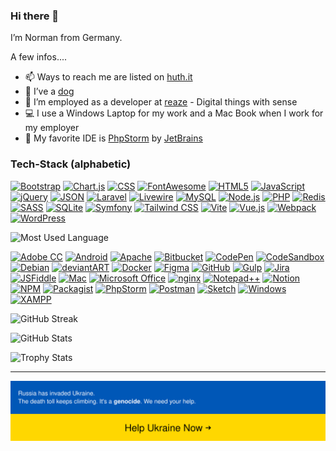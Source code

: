 ### Hi there 👋

I’m Norman from Germany.

A few infos....

* 📫 Ways to reach me are listed on [huth.it](https://huth.it/)
* 🐶 I’ve a [dog](https://www.instagram.com/p/CDCauMmJD3P/)
* 🏢 I’m employed as a developer at [reaze](https://www.reaze.com/) - Digital things with sense
* 💻 I use a Windows Laptop for my work and a Mac Book when I work for my employer
* 🧬 My favorite IDE is [PhpStorm](https://www.jetbrains.com/de-de/phpstorm/) by [JetBrains](https://www.jetbrains.com/)

### Tech-Stack (alphabetic)

[![Bootstrap](https://img.shields.io/badge/Bootstrap-563D7C?style=for-the-badge&logo=bootstrap&logoColor=white)](https://getbootstrap.com/)
[![Chart.js](https://img.shields.io/badge/Chart.js-FF6384?style=for-the-badge&logo=chartdotjs&logoColor=white)](https://www.chartjs.org/)
[![CSS](https://img.shields.io/badge/CSS3-1572B6?style=for-the-badge&logo=css3&logoColor=white)](https://www.w3.org/Style/CSS/Overview.de.html#:~:text=Cascading%20Style%20Sheets%20(CSS)%20ist,und%20%C3%BCber%20diesbez%C3%BCglich%20verf%C3%BCgbare%20Software.)
[![FontAwesome](https://img.shields.io/badge/Font_Awesome-339AF0?style=for-the-badge&logo=fontawesome&logoColor=white)](https://fontawesome.com/)
[![HTML5](https://img.shields.io/badge/HTML5-E34F26?style=for-the-badge&logo=html5&logoColor=white)](https://www.w3.org/)
[![JavaScript](https://img.shields.io/badge/JavaScript-323330?style=for-the-badge&logo=javascript&logoColor=F7DF1E)](https://www.javascript.com/)
[![jQuery](https://img.shields.io/badge/jQuery-0769AD?style=for-the-badge&logo=jquery&logoColor=white)](https://jquery.com/)
[![JSON](https://img.shields.io/badge/json-5E5C5C?style=for-the-badge&logo=json&logoColor=white)](https://www.json.org/)
[![Laravel](https://img.shields.io/badge/Laravel-FF2D20?style=for-the-badge&logo=laravel&logoColor=white)](https://laravel.com/)
[![Livewire](https://img.shields.io/badge/livewire-4e56a6?style=for-the-badge&logo=livewire&logoColor=white)](https://laravel-livewire.com/)
[![MySQL](https://img.shields.io/badge/MySQL-005C84?style=for-the-badge&logo=mysql&logoColor=white)](https://www.mysql.com/)
[![Node.js](https://img.shields.io/badge/Node.js-339933?style=for-the-badge&logo=nodedotjs&logoColor=white)](https://nodejs.org/)
[![PHP](https://img.shields.io/badge/PHP-777BB4?style=for-the-badge&logo=php&logoColor=white)](https://www.php.net/)
[![Redis](https://img.shields.io/badge/redis-%23DD0031.svg?&style=for-the-badge&logo=redis&logoColor=white)](https://redis.io/)
[![SASS](https://img.shields.io/badge/Sass-CC6699?style=for-the-badge&logo=sass&logoColor=white)](https://sass-lang.com/)
[![SQLite](https://img.shields.io/badge/SQLite-07405E?style=for-the-badge&logo=sqlite&logoColor=white)](https://www.sqlite.org/)
[![Symfony](https://img.shields.io/badge/Symfony-000000?style=for-the-badge&logo=Symfony&logoColor=white)](https://symfony.com/)
[![Tailwind CSS](https://img.shields.io/badge/Tailwind_CSS-38B2AC?style=for-the-badge&logo=tailwind-css&logoColor=white)](https://tailwindcss.com/)
[![Vite](https://img.shields.io/badge/Vite-B73BFE?style=for-the-badge&logo=vite&logoColor=FFD62E)](https://vitejs.dev/)
[![Vue.js](https://img.shields.io/badge/Vue.js-35495E?style=for-the-badge&logo=vuedotjs&logoColor=4FC08D)](https://vuejs.org/)
[![Webpack](https://img.shields.io/badge/Webpack-4c1d95?style=for-the-badge&logo=Webpack&logoColor=white)](https://webpack.js.org/)
[![WordPress](https://img.shields.io/badge/Wordpress-21759B?style=for-the-badge&logo=wordpress&logoColor=white)](https://wordpress.com/)

![Most Used Language](https://github-readme-stats.vercel.app/api/top-langs/?username=Muetze42&bg_color=0f172a&title_color=f1f5f9&text_color=ec4899&layout=compact)

[![Adobe CC](https://img.shields.io/badge/Adobe%20Creative%20Cloud-DA1F26?style=for-the-badge&logo=Adobe%20Creative%20Cloud&logoColor=white)](https://www.adobe.com/)
[![Android](https://img.shields.io/badge/Android-3DDC84?style=for-the-badge&logo=android&logoColor=white)](https://www.android.com/)
[![Apache](https://img.shields.io/badge/Apache-D22128?style=for-the-badge&logo=Apache&logoColor=white)](https://www.apache.org/)
[![Bitbucket](https://img.shields.io/badge/Bitbucket-0747a6?style=for-the-badge&logo=bitbucket&logoColor=white)](https://bitbucket.org/)
[![CodePen](https://img.shields.io/badge/Codepen-000000?style=for-the-badge&logo=codepen&logoColor=white)](https://codepen.io/)
[![CodeSandbox](https://img.shields.io/badge/Codesandbox-000000?style=for-the-badge&logo=CodeSandbox&logoColor=white)](https://codesandbox.io/)
[![Debian](https://img.shields.io/badge/Debian-A81D33?style=for-the-badge&logo=debian&logoColor=white)](https://www.debian.org/)
[![deviantART](https://img.shields.io/badge/DeviantArt-05CC47?style=for-the-badge&logo=deviantart&logoColor=white)](https://www.deviantart.com/)
[![Docker](https://img.shields.io/badge/Docker-2CA5E0?style=for-the-badge&logo=docker&logoColor=white)](https://www.docker.com/)
[![Figma](https://img.shields.io/badge/Figma-F24E1E?style=for-the-badge&logo=figma&logoColor=white)](https://www.figma.com/)
[![GitHub](https://img.shields.io/badge/GitHub-100000?style=for-the-badge&logo=github&logoColor=white)](https://github.com/)
[![Gulp](https://img.shields.io/badge/Gulp-CF4647?style=for-the-badge&logo=gulp&logoColor=white)](https://gulpjs.com/)
[![Jira](https://img.shields.io/badge/Jira-0052CC?style=for-the-badge&logo=Jira&logoColor=white)](https://www.atlassian.com/de/)
[![JSFiddle](https://img.shields.io/badge/JSFiddle-0084FF?style=for-the-badge&logo=JSFiddle&logoColor=white)](https://jsfiddle.net/)
[![Mac](https://img.shields.io/badge/mac%20os-000000?style=for-the-badge&logo=apple&logoColor=white)](https://www.apple.com//)
[![Microsoft Office](https://img.shields.io/badge/Microsoft_Office-D83B01?style=for-the-badge&logo=microsoft-office&logoColor=white)](https://www.office.com/)
[![nginx](https://img.shields.io/badge/Nginx-009639?style=for-the-badge&logo=nginx&logoColor=white)](https://www.nginx.com/)
[![Notepad++](https://img.shields.io/badge/Notepad++-90E59A.svg?style=for-the-badge&logo=notepad%2B%2B&logoColor=black)](https://notepad-plus-plus.org/)
[![Notion](https://img.shields.io/badge/Notion-000000?style=for-the-badge&logo=notion&logoColor=white)](https://www.notion.so/)
[![NPM](https://img.shields.io/badge/npm-CB3837?style=for-the-badge&logo=npm&logoColor=white)](https://www.npmjs.com/)
[![Packagist](https://img.shields.io/badge/Packagist-F28D1A?style=for-the-badge&logo=Packagist&logoColor=white)](https://packagist.org/)
[![PhpStorm](http://img.shields.io/badge/-PHPStorm-181717?style=for-the-badge&logo=phpstorm&logoColor=white)](https://www.jetbrains.com//phpstorm/)
[![Postman](https://img.shields.io/badge/Postman-FF6C37?style=for-the-badge&logo=Postman&logoColor=white)](https://www.postman.com/)
[![Sketch](https://img.shields.io/badge/Sketch-FFB387?style=for-the-badge&logo=sketch&logoColor=black)](https://www.sketch.com/)
[![Windows](https://img.shields.io/badge/Windows-0078D6?style=for-the-badge&logo=windows&logoColor=white)](https://www.microsoft.com/windows)
[![XAMPP](https://img.shields.io/badge/Xampp-F37623?style=for-the-badge&logo=xampp&logoColor=white)](https://www.apachefriends.org/)

![GitHub Streak](https://github-readme-streak-stats.herokuapp.com?user=Muetze42&theme=radical&background=0F172A&currStreakNum=EC4899&fire=EC4899&currStreakLabel=EC4899&sideLabels=EC4899)

![GitHub Stats](https://github-readme-stats.vercel.app/api?username=Muetze42&bg_color=0f172a&title_color=f1f5f9&text_color=ec4899)

![Trophy Stats](https://github-profile-trophy.vercel.app/?username=Muetze42)

---
[![Stand With Ukraine](https://raw.githubusercontent.com/vshymanskyy/StandWithUkraine/main/banner2-direct.svg)](https://vshymanskyy.github.io/StandWithUkraine/)
